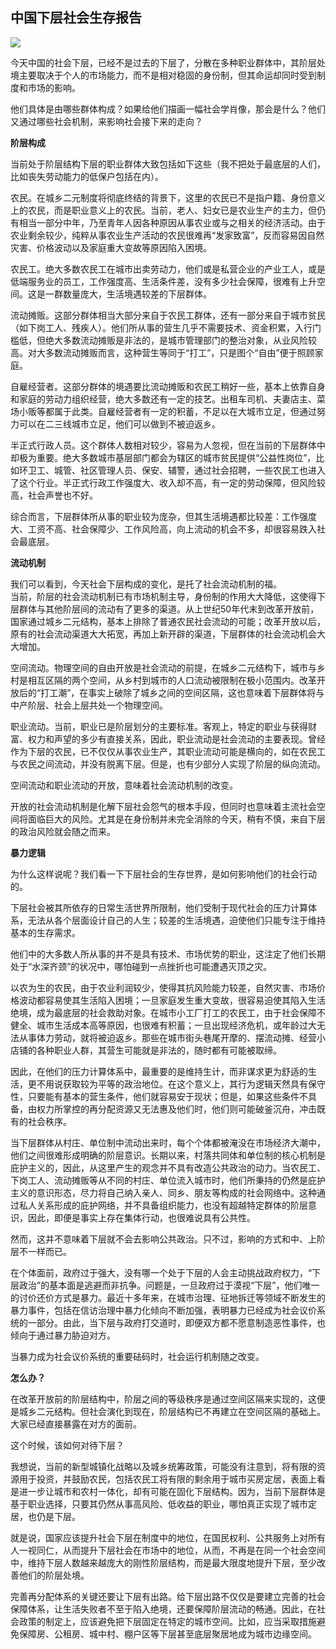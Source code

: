 ## 中国下层社会生存报告
 ![](http://mmbiz.qpic.cn/mmbiz/BDcu2rMySicrxLGiamwGuaCPdZWaEjJkbFtwxbrvGKHMhiclpGwahNPjXIHLfzWvFGmyCzkG9FJ15icTPREB4z5eKQ/640?wx_fmt=jpeg&wxfrom=5)
<head><meta http-equiv="Content-Type" content="text/html; charset=utf-8"></head>
今天中国的社会下层，已经不是过去的下层了，分散在多种职业群体中，其阶层处境主要取决于个人的市场能力，而不是相对稳固的身份制，但其命运却同时受到制度和市场的影响。

他们具体是由哪些群体构成？如果给他们描画一幅社会学肖像，那会是什么？他们又通过哪些社会机制，来影响社会接下来的走向？



**阶层构成**

当前处于阶层结构下层的职业群体大致包括如下这些（我不把处于最底层的人们，比如丧失劳动能力的低保户包括在内）。

农民。在城乡二元制度将彻底终结的背景下，这里的农民已不是指户籍、身份意义上的农民，而是职业意义上的农民。当前，老人、妇女已是农业生产的主力，但仍有相当一部分中年，乃至青年人因各种原因从事农业或与之相关的经济活动。由于农业剩余较少，纯粹从事农业生产活动的农民很难再“发家致富”，反而容易因自然灾害、价格波动以及家庭重大变故等原因陷入困境。

农民工。绝大多数农民工在城市出卖劳动力，他们或是私营企业的产业工人，或是低端服务业的员工，工作强度高、生活条件差，没有多少社会保障，很难有上升空间。这是一群数量庞大，生活境遇较差的下层群体。

流动摊贩。这部分群体相当大部分来自于农民工群体，还有一部分来自于城市贫民（如下岗工人、残疾人）。他们所从事的营生几乎不需要技术、资金积累，入行门槛低，但绝大多数流动摊贩是非法的，是城市管理部门的整治对象，从业风险较高。对大多数流动摊贩而言，这种营生等同于“打工”，只是图个“自由”便于照顾家庭。

自雇经营者。这部分群体的境遇要比流动摊贩和农民工稍好一些，基本上依靠自身和家庭的劳动力组织经营，绝大多数还有一定的技艺。出租车司机、夫妻店主、菜场小贩等都属于此类。自雇经营者有一定的积蓄，不足以在大城市立足，但通过努力可以在二三线城市立足，他们可以做到不被迫返乡。

半正式行政人员。这个群体人数相对较少，容易为人忽视，但在当前的下层群体中却极为重要。绝大多数城市基层部门都会为辖区的城市贫民提供“公益性岗位”，比如环卫工、城管、社区管理人员、保安、辅警，通过社会招聘，一些农民工也进入了这个行业。半正式行政工作强度大、收入却不高，有一定的劳动保障，但风险较高，社会声誉也不好。

综合而言，下层群体所从事的职业较为庞杂，但其生活境遇都比较差：工作强度大、工资不高、社会保障少、工作风险高，向上流动的机会不多，却很容易跌入社会最底层。

**流动机制**

我们可以看到，今天社会下层构成的变化，是托了社会流动机制的福。  
当前，阶层的社会流动机制已有市场机制主导，身份制的作用大大降低，这使得下层群体与其他阶层间的流动有了更多的渠道。从上世纪50年代末到改革开放前，国家通过城乡二元结构，基本上排除了普通农民社会流动的可能；改革开放以后，原有的社会流动渠道大大拓宽，再加上新开辟的渠道，下层群体的社会流动机会大大增加。

空间流动。物理空间的自由开放是社会流动的前提，在城乡二元结构下，城市与乡村是相互区隔的两个空间，从乡村到城市的人口流动被限制在极小范围内。改革开放后的“打工潮”，在事实上破除了城乡之间的空间区隔，这也意味着下层群体将与中产阶层、社会上层共处一个物理空间。

职业流动。当前，职业已是阶层划分的主要标准。客观上，特定的职业与获得财富、权力和声望的多少有直接关系，因此，职业流动是社会流动的主要表现。曾经作为下层的农民，已不仅仅从事农业生产，其职业流动可能是横向的，如在农民工与农民之间流动，并没有脱离下层。但是，也有少部分人实现了阶层的纵向流动。

空间流动和职业流动的开放，意味着社会流动机制的改变。

开放的社会流动机制是化解下层社会怨气的根本手段，但同时也意味着主流社会空间将面临巨大的风险。尤其是在身份制并未完全消除的今天，稍有不慎，来自下层的政治风险就会随之而来。

**暴力逻辑**

为什么这样说呢？我们看一下下层社会的生存世界，是如何影响他们的社会行动的。

下层社会被其所依存的日常生活世界所限制，他们受制于现代社会的压力计算体系，无法从各个层面设计自己的人生；较差的生活境遇，迫使他们只能专注于维持基本的生存需求。

他们中的大多数人所从事的并不是具有技术、市场优势的职业，这注定了他们长期处于“水深齐颈”的状况中，哪怕碰到一点挫折也可能遭遇灭顶之灾。

以农为生的农民，由于农业利润较少，使得其抗风险能力较差，自然灾害、市场价格波动都容易使其生活陷入困境；一旦家庭发生重大变故，很容易迫使其陷入生活绝境，成为最底层的社会救助对象。在城市小工厂打工的农民工，由于社会保障不健全、城市生活成本高等原因，也很难有积蓄；一旦出现经济危机，或年龄过大无法从事体力劳动，就将被迫返乡。那些在城市街头巷尾开摩的、摆流动摊、经营小店铺的各种职业人群，其营生可能就是非法的，随时都有可能被取缔。

因此，在他们的压力计算体系中，最重要的是维持生计，而非谋求更为舒适的生活，更不用说获取较为平等的政治地位。在这个意义上，其行为逻辑天然具有保守性，只要能有基本的营生条件，他们就容易安于现状；但是，如果这些条件不具备，由权力所掌控的再分配资源又无法惠及他们时，他们则可能破釜沉舟，冲击既有的社会秩序。

当下层群体从村庄、单位制中流动出来时，每个个体都被淹没在市场经济大潮中，他们之间很难形成明确的阶层意识。长期以来，村落共同体和单位制的核心机制是庇护主义的，因此，从这里产生的观念并不具有改造公共政治的动力。当农民工、下岗工人、流动摊贩等从不同的村庄、单位流入城市时，他们所秉持的仍然是庇护主义的意识形态，尽力将自己纳入亲人、同乡、朋友等构成的社会网络中。这种通过私人关系形成的庇护网络，并不具备组织能力，也没有超越特定群体的阶层意识，因此，即便是事实上存在集体行动，也很难说具有公共性。

然而，这并不意味着下层就不会去影响公共政治。只不过，影响的方式和中、上阶层不一样而已。

在个体面前，政府过于强大，没有哪一个处于下层的人会主动挑战政府权力，“下层政治”的基本面是逃避而非抗争。问题是，一旦政府过于漠视“下层”，他们唯一的讨价还价方式是暴力。最近十多年来，在城市治理、征地拆迁等领域不断发生的暴力事件，包括在信访治理中暴力化倾向不断加强，表明暴力已经成为社会议价系统的一部分。由此，当下层与政府打交道时，即便双方都不愿意制造恶性事件，也倾向于通过暴力胁迫对方。

当暴力成为社会议价系统的重要砝码时，社会运行机制随之改变。

**怎么办？**

在改革开放前的阶层结构中，阶层之间的等级秩序是通过空间区隔来实现的，这便是城乡二元结构。但社会演化到现在，阶层结构已不再建立在空间区隔的基础上。大家已经直接暴露在对方的面前。

这个时候，该如何对待下层？

我想说，当前的新型城镇化战略以及城乡统筹政策，可能没有注意到，将有限的资源用于投资，并鼓励农民，包括农民工将有限的剩余用于城市买房定居，表面上看是进一步让城市和农村一体化，却有可能在固化下层结构。因为，当前下层群体是基于职业选择，只要其仍然从事高风险、低收益的职业，哪怕真正实现了城市定居，也仍是下层。

就是说，国家应该提升社会下层在制度中的地位，在国民权利、公共服务上对所有人一视同仁，从而提升下层社会在市场中的地位，从而，不再是在同一个社会空间中，维持下层人数越来越庞大的刚性阶层结构，而是最大限度地提升下层，至少改善他们的阶层处境。

完善再分配体系的关键还要让下层有出路。给下层出路不仅仅是要建立完善的社会保障体系，让生活失败者不至于陷入绝境，还要保障阶层流动的畅通。因此，在社会政策的制定上，应该避免把下层固定在特定的城市空间。比如，应当采取措施避免保障房、公租房、城中村、棚户区等下层甚至底层聚居地成为城市边缘空间。

